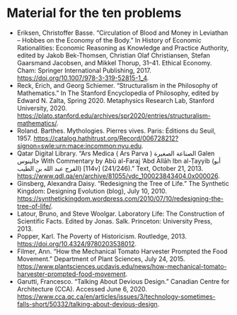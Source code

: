 # Material for the ten problems
- Eriksen, Christoffer Basse. “Circulation of Blood and Money in Leviathan – Hobbes on the Economy of the Body.” In History of Economic Rationalities: Economic Reasoning as Knowledge and Practice Authority, edited by Jakob Bek-Thomsen, Christian Olaf Christiansen, Stefan Gaarsmand Jacobsen, and Mikkel Thorup, 31–41. Ethical Economy. Cham: Springer International Publishing, 2017. https://doi.org/10.1007/978-3-319-52815-1_4.
- Reck, Erich, and Georg Schiemer. “Structuralism in the Philosophy of Mathematics.” In The Stanford Encyclopedia of Philosophy, edited by Edward N. Zalta, Spring 2020. Metaphysics Research Lab, Stanford University, 2020. https://plato.stanford.edu/archives/spr2020/entries/structuralism-mathematics/.
- Roland. Barthes. Mythologies. Pierres vives. Paris: Éditions du Seuil, 1957. https://catalog.hathitrust.org/Record/006728212?signon=swle:urn:mace:incommon:nyu.edu.
- Qatar Digital Library. “Ars Medica ( Ars Parva ) الصناعة الصغيرة Galen جالينوس With Commentary by Abū al-Faraj ‘Abd Allāh Ibn al-Ṭayyib (أبو الفرج عبد الله بن الطيب) [‎114v] (241/246).” Text, October 21, 2013. https://www.qdl.qa/en/archive/81055/vdc_100023843404.0x000026.
- Ginsberg, Alexandra Daisy. “Redesigning the Tree of Life.” The Synthetic Kingdom: Designing Evolution (blog), July 10, 2010. https://synthetickingdom.wordpress.com/2010/07/10/redesigning-the-tree-of-life/.
- Latour, Bruno, and Steve Woolgar. Laboratory Life: The Construction of Scientific Facts. Edited by Jonas. Salk. Princeton: University Press, 2013.
- Popper, Karl. The Poverty of Historicism. Routledge, 2013. https://doi.org/10.4324/9780203538012.
- Filmer, Ann. “How the Mechanical Tomato Harvester Prompted the Food Movement.” Department of Plant Sciences, July 24, 2015. https://www.plantsciences.ucdavis.edu/news/how-mechanical-tomato-harvester-prompted-food-movement.
- Garutti, Francesco. “Talking About Devious Design.” Canadian Centre for Architecture (CCA). Accessed June 6, 2020. https://www.cca.qc.ca/en/articles/issues/3/technology-sometimes-falls-short/50332/talking-about-devious-design.
